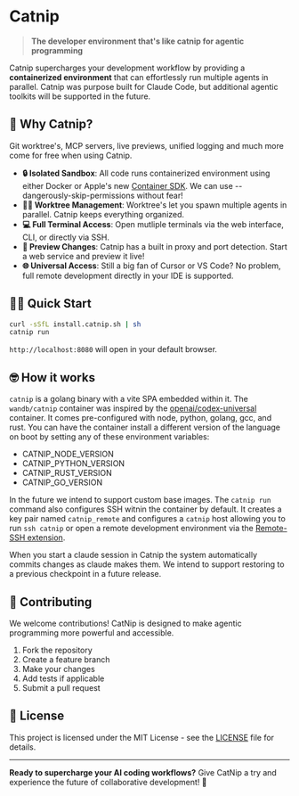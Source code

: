 # Catnip

> **The developer environment that's like catnip for agentic programming**

Catnip supercharges your development workflow by providing a **containerized environment** that can effortlessly run multiple agents in parallel. Catnip was purpose built for Claude Code, but additional agentic toolkits will be supported in the future.

## 🚀 Why Catnip?

Git worktree's, MCP servers, live previews, unified logging and much more come for free when using Catnip.

- **🔒 Isolated Sandbox**: All code runs containerized environment using either Docker or Apple's new [Container SDK](https://github.com/apple/container). We can use --dangerously-skip-permissions without fear!
- **🧑‍💻 Worktree Management**: Worktree's let you spawn multiple agents in parallel. Catnip keeps everything organized.
- **💻 Full Terminal Access**: Open mutliple terminals via the web interface, CLI, or directly via SSH.
- **👀 Preview Changes**: Catnip has a built in proxy and port detection. Start a web service and preview it live!
- **🌐 Universal Access**: Still a big fan of Cursor or VS Code? No problem, full remote development directly in your IDE is supported.

## 🏃‍♂️ Quick Start

```bash
curl -sSfL install.catnip.sh | sh
catnip run
```

`http://localhost:8080` will open in your default browser.

## 🤓 How it works

`catnip` is a golang binary with a vite SPA embedded within it. The `wandb/catnip` container was inspired by the [openai/codex-universal](https://github.com/openai/codex-universal) container. It comes pre-configured with node, python, golang, gcc, and rust. You can have the container install a different version of the language on boot by setting any of these environment variables:

- CATNIP_NODE_VERSION
- CATNIP_PYTHON_VERSION
- CATNIP_RUST_VERSION
- CATNIP_GO_VERSION

In the future we intend to support custom base images. The `catnip run` command also configures SSH witnin the container by default. It creates a key pair named `catnip_remote` and configures a `catnip` host allowing you to run `ssh catnip` or open a remote development environment via the [Remote-SSH extension](https://marketplace.cursorapi.com/items/?itemName=anysphere.remote-ssh).

When you start a claude session in Catnip the system automatically commits changes as claude makes them. We intend to support restoring to a previous checkpoint in a future release.

## 🤝 Contributing

We welcome contributions! CatNip is designed to make agentic programming more powerful and accessible.

1. Fork the repository
2. Create a feature branch
3. Make your changes
4. Add tests if applicable
5. Submit a pull request

## 📄 License

This project is licensed under the MIT License - see the [LICENSE](LICENSE) file for details.

---

**Ready to supercharge your AI coding workflows?** Give CatNip a try and experience the future of collaborative development! 🚀
